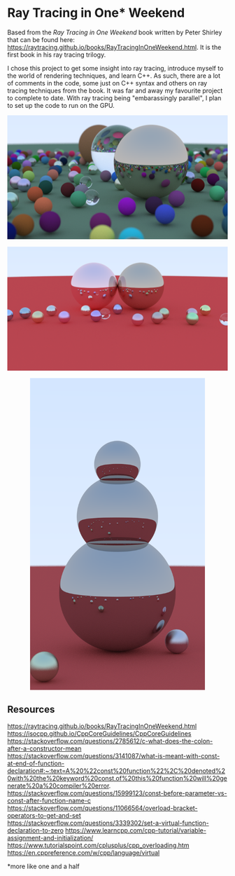 # Ray Tracing in One* Weekend

Based from the _Ray Tracing in One Weekend_ book written by Peter Shirley that can be found here: https://raytracing.github.io/books/RayTracingInOneWeekend.html. It is the first book in his ray tracing trilogy.

I chose this project to get some insight into ray tracing, introduce myself to the world of rendering techniques, and learn C++. As such, there are a lot of comments in the code, some just on C++ syntax and others on ray tracing techniques from the book. It was far and away my favourite project to complete to date. With ray tracing being "embarassingly parallel", I plan to set up the code to run on the GPU.

<p align="center">
    <img src="/images/final_images/final.png" width="600">
</p>
<p align="center">
    <img src="/images/final_images/final_simple.png" width="600">
</p>
<p align="center">
    <img src="/images/final_images/snowman2.png" width="400">
</p>

## Resources

https://raytracing.github.io/books/RayTracingInOneWeekend.html
https://isocpp.github.io/CppCoreGuidelines/CppCoreGuidelines
https://stackoverflow.com/questions/2785612/c-what-does-the-colon-after-a-constructor-mean
https://stackoverflow.com/questions/3141087/what-is-meant-with-const-at-end-of-function-declaration#:~:text=A%20%22const%20function%22%2C%20denoted%20with%20the%20keyword%20const,of%20this%20function%20will%20generate%20a%20compiler%20error.
https://stackoverflow.com/questions/15999123/const-before-parameter-vs-const-after-function-name-c
https://stackoverflow.com/questions/11066564/overload-bracket-operators-to-get-and-set
https://stackoverflow.com/questions/3339302/set-a-virtual-function-declaration-to-zero
https://www.learncpp.com/cpp-tutorial/variable-assignment-and-initialization/
https://www.tutorialspoint.com/cplusplus/cpp_overloading.htm
https://en.cppreference.com/w/cpp/language/virtual


*more like one and a half
